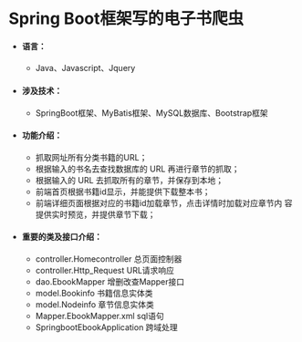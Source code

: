 # Spring Boot框架写的电子书爬虫
 * #### 语言：
   * Java、Javascript、Jquery
 * #### 涉及技术：
   * SpringBoot框架、MyBatis框架、MySQL数据库、Bootstrap框架
 * #### 功能介绍：
   * 抓取网址所有分类书籍的URL；
   * 根据输入的书名去查找数据库的 URL 再进行章节的抓取；
   * 根据输入的 URL 去抓取所有的章节，并保存到本地；
   * 前端首页根据书籍id显示，并能提供下载整本书；
   * 前端详细页面根据对应的书籍id加载章节，点击详情时加载对应章节内 容提供实时预览，并提供章节下载；
 * #### 重要的类及接口介绍：
   *	controller.Homecontroller 总页面控制器
   *	controller.Http_Request URL请求响应
   *	dao.EbookMapper 增删改查Mapper接口
   *	model.Bookinfo 书籍信息实体类
   *	model.Nodeinfo 章节信息实体类
   *	Mapper.EbookMapper.xml sql语句
   *	SpringbootEbookApplication 跨域处理

